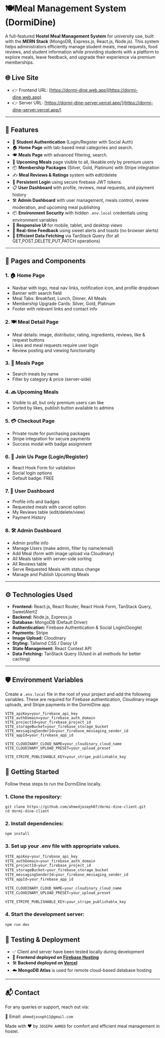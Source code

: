 # 🍽️Meal Management System (DormiDine)

A full-featured **Hostel Meal Management System** for university use, built with the **MERN Stack** (MongoDB, Express.js, React.js, Node.js). This system helps administrators efficiently manage student meals, meal requests, food reviews, and student information while providing students with a platform to explore meals, leave feedback, and upgrade their experience via premium memberships.

## 🌐 Live Site

- 👉 Frontend URL: [https://dormi-dine.web.app](https://dormi-dine.web.app)
- 👉 Server URL: [https://dormi-dine-server.vercel.app/](https://dormi-dine-server.vercel.app/)

---

## 🚀 Features

- 🔐 **Student Authentication** (Login/Register with Social Auth)
- 🏠 **Home Page** with tab-based meal categories and search.
- 🍽️ **Meals Page** with advanced filtering, search.
- 📅 **Upcoming Meals** page visible to all, likeable only by premium users
- 📦 **Membership Packages** (Silver, Gold, Platinum) with Stripe integration
- ✍️ **Meal Reviews & Ratings** system with edit/delete
- 🔁 **Persistent Login** using secure firebase JWT tokens.
- 📋 **User Dashboard** with profile, reviews, meal requests, and payment history
- 🛠️ **Admin Dashboard** with user management, meals control, review moderation, and upcoming meal publishing
- 📦 **Environment Security** with hidden `.env.local` credentials using environment variables
- 📱 **Responsive UI** for mobile, tablet, and desktop views
- 🔔 **Real-time Feedback** using sweet alerts and toasts (no browser alerts)
- 🚀 **Efficient Data Fetching** via TanStack Query (for all GET,POST,DELETE,PUT,PATCH operations)

---

## 📄 Pages and Components

### 1. 🏠 Home Page
- Navbar with logo, meal nav links, notification icon, and profile dropdown
- Banner with search field
- Meal Tabs: Breakfast, Lunch, Dinner, All Meals
- Membership Upgrade Cards: Silver, Gold, Platinum
- Footer with relevant links and contact info

### 2. 🍽️ Meal Detail Page
- Meal details: image, distributor, rating, ingredients, reviews, like & request buttons
- Likes and meal requests require user login
- Review posting and viewing functionality

### 3. 🍴 Meals Page
- Search meals by name
- Filter by category & price (server-side)

### 4. 🔜 Upcoming Meals
- Visible to all, but only premium users can like
- Sorted by likes, publish button available to admins

### 5. 💳 Checkout Page
- Private route for purchasing packages
- Stripe integration for secure payments
- Success modal with badge assignment

### 6. 👥 Join Us Page (Login/Register)
- React Hook Form for validation
- Social login options
- Default badge: FREE

### 7. 👤 User Dashboard
- Profile info and badges
- Requested meals with cancel option
- My Reviews table (edit/delete/view)
- Payment History

### 8. 🛠️ Admin Dashboard
- Admin profile info
- Manage Users (make admin, filter by name/email)
- Add Meal (form with image upload via Cloudinary)
- All Meals table with server-side sorting
- All Reviews table
- Serve Requested Meals with status change
- Manage and Publish Upcoming Meals

---

## ⚙️ Technologies Used

- **Frontend:** React.js, React Router, React Hook Form, TanStack Query, SweetAlert2
- **Backend:** Node.js, Express.js
- **Database:** MongoDB (Default Driver)
- **Authentication:** Firebase Authentication & Social Login(Google)
- **Payments:** Stripe
- **Image Upload:** Cloudinary
- **Styling:** Tailwind CSS / Daisy UI
- **State Management:** React Context API
- **Data Fetching:** TanStack Query ((Used in all methods for better caching)

---


## 🛡️ Environment Variables
Create a `.env.local` file in the root of your project and add the following variables. These are required for Firebase authentication, Cloudinary image uploads, and Stripe payments in the DormiDine app.

```env
VITE_apiKey=your_firebase_api_key
VITE_authDomain=your_firebase_auth_domain
VITE_projectId=your_firebase_project_id
VITE_storageBucket=your_firebase_storage_bucket
VITE_messagingSenderId=your_firebase_messaging_sender_id
VITE_appId=your_firebase_app_id

VITE_CLOUDINARY_CLOUD_NAME=your_cloudinary_cloud_name
VITE_CLOUDINARY_UPLOAD_PRESET=your_upload_preset

VITE_STRIPE_PUBLISHABLE_KEY=your_stripe_publishable_key
```

## 🚀 Getting Started
Follow these steps to run the DormiDine locally.

### 1. Clone the repository:

```
git clone https://github.com/ahmedjoseph07/dormi-dine-client.git
cd dormi-dine-client
```

### 2. Install dependencies: 

```
npm install
```

### 3. Set up your .env file with appropriate values.
```js
VITE_apiKey=your_firebase_api_key
VITE_authDomain=your_firebase_auth_domain
VITE_projectId=your_firebase_project_id
VITE_storageBucket=your_firebase_storage_bucket
VITE_messagingSenderId=your_firebase_messaging_sender_id
VITE_appId=your_firebase_app_id

VITE_CLOUDINARY_CLOUD_NAME=your_cloudinary_cloud_name
VITE_CLOUDINARY_UPLOAD_PRESET=your_upload_preset

VITE_STRIPE_PUBLISHABLE_KEY=your_stripe_publishable_key
```

### 4. Start the development server:
```
npm run dev
```

## 🧪 Testing & Deployment

- ✅ Client and server have been tested locally during development
- 🚀 **Frontend deployed on [Firebase Hosting](https://firebase.google.com/products/hosting)**
- 🛠️ **Backend deployed on [Vercel](https://vercel.com/)**
- ☁️ **MongoDB Atlas** is used for remote cloud-based database hosting

---

## 📬 Contact
For any queries or support, reach out via:

📧 Email: `ahmedjoseph11@gmail.com`

Made with ❤️ by `JOSEPH AHMED` for comfort and efficient meal management in hostel.